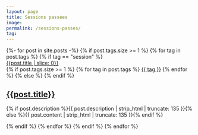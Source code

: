 ```yaml
---
layout: page
title: Sessions passées
image: 
permalink: /sessions-passes/
tag: 
---
```


<div class="container">
{%- for post in site.posts -%}
    {% if post.tags.size >= 1 %}
        {% for tag in post.tags %}
            {% if tag == "session" %}
                <div class="row">
                  <div class="col col-12 col-t-12">
                    <div class="row">
                      <article class="article col col-12 col-t-12">
                        <div class="article-box">
                          <div class="article-head">
                            <a href="{{ post.url | prepend: site.baseurl }}" class="article-image" style="background-image: url({{"/img/" | prepend: site.baseurl | append : post.image}})">
                              <div class="image-overlay">
                                <span class="image-overlay-text">{{post.title | slice: 0}}</span>
                              </div>
                            </a>
                          </div>
                          <div class="article-content">
                            <div class="article-info">
                              <div class="article-tag">
                              {% if post.tags.size >= 1 %}
                                {% for tag in post.tags %}
                                <a href="{{ site.baseurl }}/tags#{{tag}}" class="tag">{{ tag }}</a>
                                {% endfor %}
                              {% else %} {% endif %}
                              </div>
                            </div>
                            <h2 class="article-title">
                              <a href="{{ post.url | prepend: site.baseurl }}">{{post.title}}</a>
                            </h2>
                            <p class="article-excerpt">{% if post.description %}{{ post.description | strip_html | truncate: 135 }}{% else %}{{ post.content | strip_html | truncate: 135 }}{% endif %}</p>
                          </div>
                        </div>
                      </article>
                    </div>   
                  </div>
                </div>                
            {% endif %}
        {% endfor %}
    {% endif %}
{% endfor %}
</div>




<!-- <div class="container">
    <div class="row">
      <div class="col col-12 col-t-12">
        <div class="row">
        {%- for post in paginator.posts offset: 1 -%}
          <article class="article col col-12 col-t-6">
            <div class="article-box">
              <div class="article-head">
                <a href="{{ post.url | prepend: site.baseurl }}" class="article-image" style="background-image: url({{"/img/" | prepend: site.baseurl | append : post.image}})">
                  <div class="image-overlay">
                    <span class="image-overlay-text">{{post.title | slice: 0}}</span>
                  </div>
                </a>
              </div>
              <div class="article-content">
                <div class="article-info">
                  <div class="article-tag">
                  {% if post.tags.size >= 1 %}
                    {% for tag in post.tags %}
                    <a href="{{ site.baseurl }}/tags#{{tag}}" class="tag">{{ tag }}</a>
                    {% endfor %}
                  {% else %} {% endif %}
                  </div>
                </div>
                <h2 class="article-title">
                  <a href="{{ post.url | prepend: site.baseurl }}">{{post.title}}</a>
                </h2>
                <p class="article-excerpt">{% if post.description %}{{ post.description | strip_html | truncate: 135 }}{% else %}{{ post.content | strip_html | truncate: 135 }}{% endif %}</p>
              </div>
            </div>
          </article>
        {% endfor %}
        </div>   
      </div>
    </div>
  </div> -->
  
